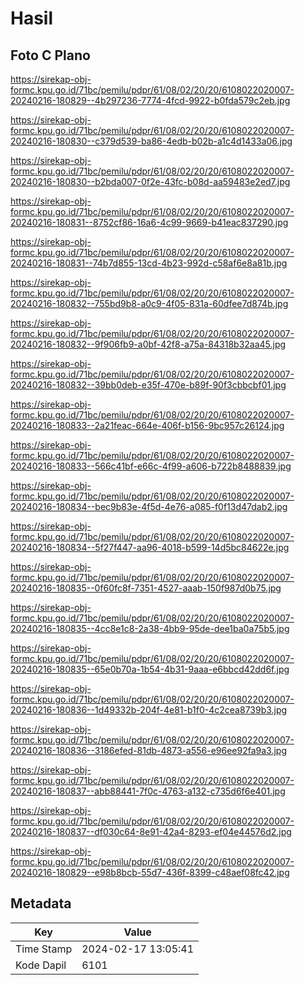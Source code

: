 # Hasil

## Foto C Plano

https://sirekap-obj-formc.kpu.go.id/71bc/pemilu/pdpr/61/08/02/20/20/6108022020007-20240216-180829--4b297236-7774-4fcd-9922-b0fda579c2eb.jpg

https://sirekap-obj-formc.kpu.go.id/71bc/pemilu/pdpr/61/08/02/20/20/6108022020007-20240216-180830--c379d539-ba86-4edb-b02b-a1c4d1433a06.jpg

https://sirekap-obj-formc.kpu.go.id/71bc/pemilu/pdpr/61/08/02/20/20/6108022020007-20240216-180830--b2bda007-0f2e-43fc-b08d-aa59483e2ed7.jpg

https://sirekap-obj-formc.kpu.go.id/71bc/pemilu/pdpr/61/08/02/20/20/6108022020007-20240216-180831--8752cf86-16a6-4c99-9669-b41eac837290.jpg

https://sirekap-obj-formc.kpu.go.id/71bc/pemilu/pdpr/61/08/02/20/20/6108022020007-20240216-180831--74b7d855-13cd-4b23-992d-c58af6e8a81b.jpg

https://sirekap-obj-formc.kpu.go.id/71bc/pemilu/pdpr/61/08/02/20/20/6108022020007-20240216-180832--755bd9b8-a0c9-4f05-831a-60dfee7d874b.jpg

https://sirekap-obj-formc.kpu.go.id/71bc/pemilu/pdpr/61/08/02/20/20/6108022020007-20240216-180832--9f906fb9-a0bf-42f8-a75a-84318b32aa45.jpg

https://sirekap-obj-formc.kpu.go.id/71bc/pemilu/pdpr/61/08/02/20/20/6108022020007-20240216-180832--39bb0deb-e35f-470e-b89f-90f3cbbcbf01.jpg

https://sirekap-obj-formc.kpu.go.id/71bc/pemilu/pdpr/61/08/02/20/20/6108022020007-20240216-180833--2a21feac-664e-406f-b156-9bc957c26124.jpg

https://sirekap-obj-formc.kpu.go.id/71bc/pemilu/pdpr/61/08/02/20/20/6108022020007-20240216-180833--566c41bf-e66c-4f99-a606-b722b8488839.jpg

https://sirekap-obj-formc.kpu.go.id/71bc/pemilu/pdpr/61/08/02/20/20/6108022020007-20240216-180834--bec9b83e-4f5d-4e76-a085-f0f13d47dab2.jpg

https://sirekap-obj-formc.kpu.go.id/71bc/pemilu/pdpr/61/08/02/20/20/6108022020007-20240216-180834--5f27f447-aa96-4018-b599-14d5bc84622e.jpg

https://sirekap-obj-formc.kpu.go.id/71bc/pemilu/pdpr/61/08/02/20/20/6108022020007-20240216-180835--0f60fc8f-7351-4527-aaab-150f987d0b75.jpg

https://sirekap-obj-formc.kpu.go.id/71bc/pemilu/pdpr/61/08/02/20/20/6108022020007-20240216-180835--4cc8e1c8-2a38-4bb9-95de-dee1ba0a75b5.jpg

https://sirekap-obj-formc.kpu.go.id/71bc/pemilu/pdpr/61/08/02/20/20/6108022020007-20240216-180835--65e0b70a-1b54-4b31-9aaa-e6bbcd42dd6f.jpg

https://sirekap-obj-formc.kpu.go.id/71bc/pemilu/pdpr/61/08/02/20/20/6108022020007-20240216-180836--1d49332b-204f-4e81-b1f0-4c2cea8739b3.jpg

https://sirekap-obj-formc.kpu.go.id/71bc/pemilu/pdpr/61/08/02/20/20/6108022020007-20240216-180836--3186efed-81db-4873-a556-e96ee92fa9a3.jpg

https://sirekap-obj-formc.kpu.go.id/71bc/pemilu/pdpr/61/08/02/20/20/6108022020007-20240216-180837--abb88441-7f0c-4763-a132-c735d6f6e401.jpg

https://sirekap-obj-formc.kpu.go.id/71bc/pemilu/pdpr/61/08/02/20/20/6108022020007-20240216-180837--df030c64-8e91-42a4-8293-ef04e44576d2.jpg

https://sirekap-obj-formc.kpu.go.id/71bc/pemilu/pdpr/61/08/02/20/20/6108022020007-20240216-180829--e98b8bcb-55d7-436f-8399-c48aef08fc42.jpg


## Metadata

| Key        | Value               |
| ---------- | ------------------- |
| Time Stamp | 2024-02-17 13:05:41 |
| Kode Dapil | 6101                |



